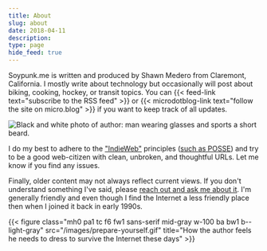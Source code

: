 ```yaml
---
title: About
slug: about
date: 2018-04-11
description: 
type: page
hide_feed: true
---
```

Soypunk.me is written and produced by Shawn Medero from Claremont, California. I mostly write about technology but occasionally will post about biking, cooking, hockey, or transit topics. You can {{< feed-link text="subscribe to the RSS feed" >}} or {{< microdotblog-link text="follow the site on micro.blog" >}} if you want to keep track of all updates.

![Black and white photo of author: man wearing glasses and sports a short beard.](/images/bw-photo-avatar.jpg)

I do my best to adhere to the ["IndieWeb"][4] principles ([such as POSSE][6]) and try to be a good web-citizen with clean, unbroken, and thoughtful URLs. Let me know if you find any issues.

Finally, older content may not always reflect current views. If you don't understand something I've said, please [reach out and ask me about it][5]. I'm generally friendly and even though I find the Internet a less friendly place then when I joined it back in early 1990s.

{{< figure class="mh0 pa1 tc f6 fw1 sans-serif mid-gray w-100 ba bw1 b--light-gray" src="/images/prepare-yourself.gif" title="How the author feels he needs to dress to survive the Internet these days" >}}

[1]: https://micro.blog/soypunk
[4]: https://indieweb.org
[5]: /contact/
[6]: /2017/09/25/#w22:53
